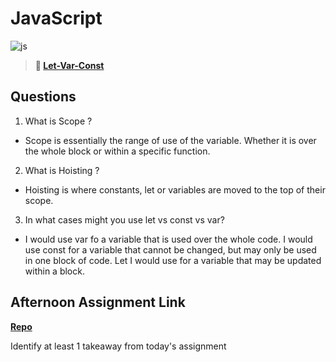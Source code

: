 # JavaScript

![js](https://bcw.blob.core.windows.net/public/img/courses/js.gif)

> **📖 [Let-Var-Const](https://codeworksacademy.com/fs-student-guide/resources/wk2/01-Let-Var-Const)**

## Questions

1. What is Scope ?

- Scope is essentially the range of use of the variable.  Whether it is over the whole block or within a specific function.

2. What is Hoisting ?

- Hoisting is where constants, let or variables are moved to the top of their scope.  

3. In what cases might you use let vs const vs var?

- I would use var fo a variable that is used over the whole code.  I would use const for a variable that cannot be changed, but may only be used in one block of code.  Let I would use for a variable that may be updated within a block.

## Afternoon Assignment Link

**[Repo](https://github.com/coelallen/<ASSIGNMENT_REPO>)**

Identify at least 1 takeaway from today's assignment
